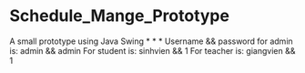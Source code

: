 # Schedule_Mange_Prototype
A small prototype using Java Swing
*
*
*
Username && password for admin is: admin && admin
For student is: sinhvien && 1
For teacher is: giangvien && 1
